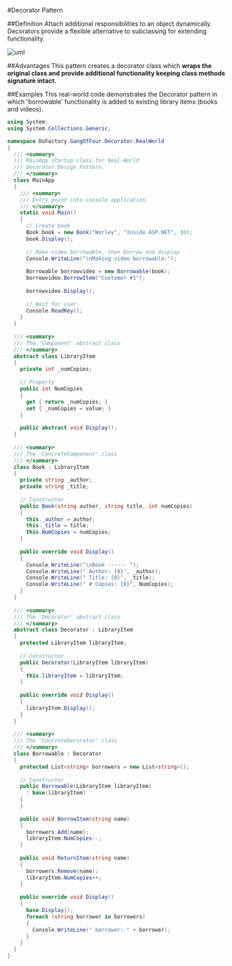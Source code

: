 #Decorator Pattern

##Definition
Attach additional responsibilities to an object dynamically. Decorators provide a flexible alternative to subclassing for extending functionality.


![uml](http://www.dofactory.com/images/diagrams/net/decorator.gif)

##Advantages
This pattern creates a decorator class which **wraps the original class and provide additional functionality keeping class methods signature intact.**



##Examples
This real-world code demonstrates the Decorator pattern in which 'borrowable' functionality is added to existing library items (books and videos).

~~~cs
using System;
using System.Collections.Generic;

namespace DoFactory.GangOfFour.Decorator.RealWorld
{
  /// <summary>
  /// MainApp startup class for Real-World 
  /// Decorator Design Pattern.
  /// </summary>
  class MainApp
  {
    /// <summary>
    /// Entry point into console application.
    /// </summary>
    static void Main()
    {
      // Create book
      Book book = new Book("Worley", "Inside ASP.NET", 10);
      book.Display();
 
      // Make video borrowable, then borrow and display
      Console.WriteLine("\nMaking video borrowable:");
 
      Borrowable borrowvideo = new Borrowable(book);
      borrowvideo.BorrowItem("Customer #1");
 
      borrowvideo.Display();
 
      // Wait for user
      Console.ReadKey();
    }
  }
  
  /// <summary>
  /// The 'Component' abstract class
  /// </summary>
  abstract class LibraryItem
  {
    private int _numCopies;
 
    // Property
    public int NumCopies
    {
      get { return _numCopies; }
      set { _numCopies = value; }
    }
 
    public abstract void Display();
  }
  
  /// <summary>
  /// The 'ConcreteComponent' class
  /// </summary>
  class Book : LibraryItem
  {
    private string _author;
    private string _title;
 
    // Constructor
    public Book(string author, string title, int numCopies)
    {
      this._author = author;
      this._title = title;
      this.NumCopies = numCopies;
    }
 
    public override void Display()
    {
      Console.WriteLine("\nBook ------ ");
      Console.WriteLine(" Author: {0}", _author);
      Console.WriteLine(" Title: {0}", _title);
      Console.WriteLine(" # Copies: {0}", NumCopies);
    }
  }
  
  /// <summary>
  /// The 'Decorator' abstract class
  /// </summary>
  abstract class Decorator : LibraryItem
  {
    protected LibraryItem libraryItem;
 
    // Constructor
    public Decorator(LibraryItem libraryItem)
    {
      this.libraryItem = libraryItem;
    }
 
    public override void Display()
    {
      libraryItem.Display();
    }
  }
  
  /// <summary>
  /// The 'ConcreteDecorator' class
  /// </summary>
  class Borrowable : Decorator
  {
    protected List<string> borrowers = new List<string>();
 
    // Constructor
    public Borrowable(LibraryItem libraryItem)
      : base(libraryItem)
    {
    }
 
    public void BorrowItem(string name)
    {
      borrowers.Add(name);
      libraryItem.NumCopies--;
    }
 
    public void ReturnItem(string name)
    {
      borrowers.Remove(name);
      libraryItem.NumCopies++;
    }
 
    public override void Display()
    {
      base.Display();
      foreach (string borrower in borrowers)
      {
        Console.WriteLine(" borrower: " + borrower);
      }
    }
  }
}
~~~